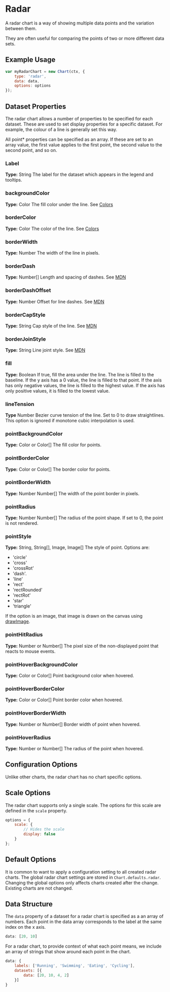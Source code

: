# Radar
A radar chart is a way of showing multiple data points and the variation between them.

They are often useful for comparing the points of two or more different data sets.

## Example Usage
```javascript
var myRadarChart = new Chart(ctx, {
    type: 'radar',
    data: data,
    options: options
});
```

## Dataset Properties

The radar chart allows a number of properties to be specified for each dataset. These are used to set display properties for a specific dataset. For example, the colour of a line is generally set this way.

All point* properties can be specified as an array. If these are set to an array value, the first value applies to the first point, the second value to the second point, and so on.

### Label
**Type:** String
The label for the dataset which appears in the legend and tooltips.

### backgroundColor
**Type:** Color
The fill color under the line. See [Colors](../general/colors.md#colors)

### borderColor
**Type:** Color
The color of the line. See [Colors](../general/colors.md#colors)

### borderWidth
**Type:** Number
The width of the line in pixels.

### borderDash
**Type:** Number[]
Length and spacing of dashes. See [MDN](https://developer.mozilla.org/en-US/docs/Web/API/CanvasRenderingContext2D/setLineDash)

### borderDashOffset
**Type:** Number
Offset for line dashes. See [MDN](https://developer.mozilla.org/en-US/docs/Web/API/CanvasRenderingContext2D/lineDashOffset)

### borderCapStyle
**Type:** String
Cap style of the line. See [MDN](https://developer.mozilla.org/en-US/docs/Web/API/CanvasRenderingContext2D/lineCap)

### borderJoinStyle
**Type:** String
Line joint style. See [MDN](https://developer.mozilla.org/en-US/docs/Web/API/CanvasRenderingContext2D/lineJoin)

### fill
**Type:** Boolean
If true, fill the area under the line. The line is filled to the baseline. If the y axis has a 0 value, the line is filled to that point. If the axis has only negative values, the line is filled to the highest value. If the axis has only positive values, it is filled to the lowest value.

### lineTension
**Type** Number
Bezier curve tension of the line. Set to 0 to draw straightlines. This option is ignored if monotone cubic interpolation is used.

### pointBackgroundColor
**Type:** Color or Color[]
The fill color for points.

### pointBorderColor
**Type:** Color or Color[]
The border color for points.

### pointBorderWidth
**Type:** Number Number[]
The width of the point border in pixels.

### pointRadius
**Type:** Number Number[]
The radius of the point shape. If set to 0, the point is not rendered.

### pointStyle
**Type:** String, String[], Image, Image[]
The style of point. Options are:
* 'circle'
* 'cross'
* 'crossRot'
* 'dash'. 
* 'line'
* 'rect'
* 'rectRounded'
* 'rectRot'
* 'star'
* 'triangle'

If the option is an image, that image is drawn on the canvas using [drawImage](https://developer.mozilla.org/en/docs/Web/API/CanvasRenderingContext2D/drawImage).

### pointHitRadius
**Type:** Number or Number[]
The pixel size of the non-displayed point that reacts to mouse events.

### pointHoverBackgroundColor
**Type:** Color or Color[]
Point background color when hovered.

### pointHoverBorderColor
**Type:** Color or Color[]
Point border color when hovered.

### pointHoverBorderWidth
**Type:** Number or Number[]
Border width of point when hovered.

### pointHoverRadius
**Type:** Number or Number[]
The radius of the point when hovered.

## Configuration Options

Unlike other charts, the radar chart has no chart specific options.

## Scale Options

The radar chart supports only a single scale. The options for this scale are defined in the `scale` property.

```javascript
options = {
    scale: {
        // Hides the scale
        display: false
    }
};
```

## Default Options

It is common to want to apply a configuration setting to all created radar charts. The global radar chart settings are stored in `Chart.defaults.radar`. Changing the global options only affects charts created after the change. Existing charts are not changed.

## Data Structure

The `data` property of a dataset for a radar chart is specified as a an array of numbers. Each point in the data array corresponds to the label at the same index on the x axis. 

```javascript
data: [20, 10]
```

For a radar chart, to provide context of what each point means, we include an array of strings that show around each point in the chart.

```javascript
data: {
    labels: ['Running', 'Swimming', 'Eating', 'Cycling'],
    datasets: [{
        data: [20, 10, 4, 2]
    }]
}
```